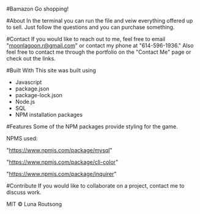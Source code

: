#Bamazon
Go shopping!

#About 
In the terminal you can run the file and veiw everything offered up to sell. Just follow the questions and you can purchase something.

#Contact
If you would like to reach out to me, feel free to email "moonlagoon.r@gmail.com" or contact my phone at "614-596-1936."
Also feel free to contact me through the portfolio on the "Contact Me" page or check out the links.

#Built With
This site was built using
- Javascript
- package.json
- package-lock.json
- Node.js
- SQL
- NPM installation packages 

#Features
Some of the NPM packages provide styling for the game.

NPMS used:

"https://www.npmjs.com/package/mysql"

"https://www.npmjs.com/package/cli-color"

"https://www.npmjs.com/package/inquirer"

#Contribute
If you would like to collaborate on a project, contact me to discuss work.

MIT © Luna Routsong
